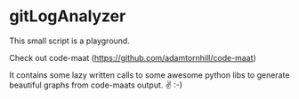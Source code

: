 # gitLogAnalyzer


This small script is a playground.

Check out code-maat (https://github.com/adamtornhill/code-maat)

It contains some lazy written calls to some awesome python libs to generate beautiful graphs from code-maats output. :v: :-)
